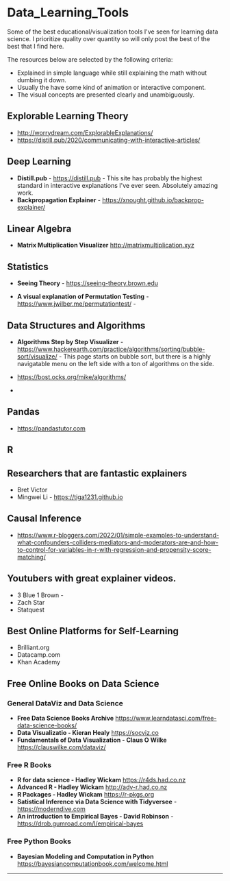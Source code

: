 # Data_Learning_Tools
Some of the best educational/visualization tools I've seen for learning data science.  I prioritize quality over quantity so will only post the best of the best that I find here. 

The resources below are selected by the following criteria:
* Explained in simple language while still explaining the math without dumbing it down.
* Usually the have some kind of animation or interactive component.
* The visual concepts are presented clearly and unambiguously.



## Explorable Learning Theory
* http://worrydream.com/ExplorableExplanations/
* https://distill.pub/2020/communicating-with-interactive-articles/

## Deep Learning

* **Distill.pub** - https://distill.pub - This site has probably the highest standard in interactive explanations I've ever seen.  Absolutely amazing work.
* **Backpropagation Explainer** - https://xnought.github.io/backprop-explainer/

## Linear Algebra

* **Matrix Multiplication Visualizer** http://matrixmultiplication.xyz

## Statistics

* **Seeing Theory** - https://seeing-theory.brown.edu

* **A visual explanation of Permutation Testing** - https://www.jwilber.me/permutationtest/ - 

## Data Structures and Algorithms
* **Algorithms Step by Step Visualizer** - https://www.hackerearth.com/practice/algorithms/sorting/bubble-sort/visualize/ - This page starts on bubble sort, but there is a highly navigatable menu on the left side with a ton of algorithms on the side.

* https://bost.ocks.org/mike/algorithms/
* 
## Pandas

* https://pandastutor.com

## R

## Researchers that are fantastic explainers

* Bret Victor
* Mingwei Li - https://tiga1231.github.io

## Causal Inference
* https://www.r-bloggers.com/2022/01/simple-examples-to-understand-what-confounders-colliders-mediators-and-moderators-are-and-how-to-control-for-variables-in-r-with-regression-and-propensity-score-matching/

## Youtubers with great explainer videos.

* 3 Blue 1 Brown - 
* Zach Star
* Statquest

## Best Online Platforms for Self-Learning

* Brilliant.org
* Datacamp.com
* Khan Academy

## Free Online Books on Data Science

### General DataViz and Data Science
* **Free Data Science Books Archive** https://www.learndatasci.com/free-data-science-books/
* **Data Visualizatio - Kieran Healy** https://socviz.co
* **Fundamentals of Data Visualization - Claus O Wilke** https://clauswilke.com/dataviz/


### Free R Books
* **R for data science - Hadley Wickam** https://r4ds.had.co.nz
* **Advanced R - Hadley Wickam** http://adv-r.had.co.nz
* **R Packages - Hadley Wickam** https://r-pkgs.org
* **Satistical Inference via Data Science with Tidyversee** - https://moderndive.com
* **An introduction to Empirical Bayes - David Robinson** - https://drob.gumroad.com/l/empirical-bayes

### Free Python Books
* **Bayesian Modeling and Computation in Python** https://bayesiancomputationbook.com/welcome.html
* ****
